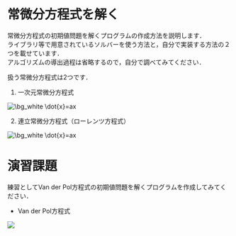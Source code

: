 # 常微分方程式を解く
常微分方程式の初期値問題を解くプログラムの作成方法を説明します．  
ライブラリ等で用意されているソルバーを使う方法と，自分で実装する方法の２つを載せています．  
アルゴリズムの導出過程は省略するので，自分で調べてみてください．  

扱う常微分方程式は2つです．  

1. 一次元常微分方程式  
<img src="https://latex.codecogs.com/png.image?\dpi{120}&space;\bg_white&space;\dot{x}=ax" title="\bg_white \dot{x}=ax" />  
<br>

2. 連立常微分方程式（ローレンツ方程式）  
<img src="https://latex.codecogs.com/svg.image?\begin{pmatrix}\dot{x}\\\dot{y}\\\dot{z}\end{pmatrix}&space;=&space;\begin{pmatrix}-px&plus;py\\-xz&plus;rx-y\\xy-bz\end{pmatrix}" title="\bg_white \dot{x}=ax">  
<br>

# 演習課題
練習としてVan der Pol方程式の初期値問題を解くプログラムを作成してみてください．  
* Van der Pol方程式  
<img src="https://latex.codecogs.com/png.latex?\bg_white&space;\frac{\mathrm{d}^2&space;x}{\mathrm{d}&space;t^2}&space;=&space;K(1-x^2)\frac{\mathrm{d}&space;x}{\mathrm{d}&space;t}-x">  
<br>


